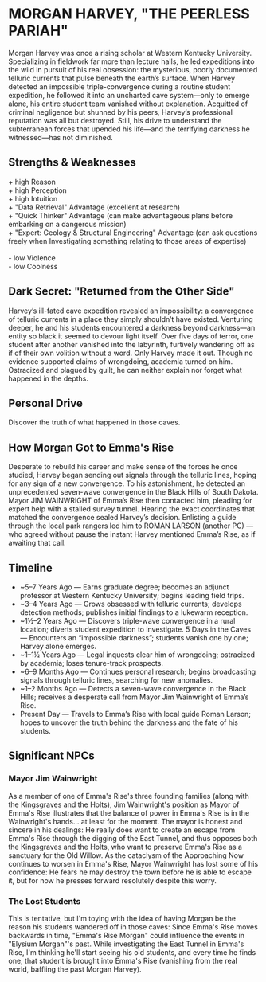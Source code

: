# MORGAN HARVEY, "THE PEERLESS PARIAH"
Morgan Harvey was once a rising scholar at Western Kentucky University. Specializing in fieldwork far more than lecture halls, he led expeditions into the wild in pursuit of his real obsession: the mysterious, poorly documented telluric currents that pulse beneath the earth’s surface. When Harvey detected an impossible triple-convergence during a routine student expedition, he followed it into an uncharted cave system—only to emerge alone, his entire student team vanished without explanation. Acquitted of criminal negligence but shunned by his peers, Harvey’s professional reputation was all but destroyed. Still, his drive to understand the subterranean forces that upended his life—and the terrifying darkness he witnessed—has not diminished.

## Strengths & Weaknesses
\+ high Reason
<br>
\+ high Perception
<br>
\+ high Intuition
<br>
\+ "Data Retrieval" Advantage (excellent at research)
<br>
\+ "Quick Thinker" Advantage (can make advantageous plans before embarking on a dangerous mission)
<br>
\+ "Expert: Geology & Structural Engineering" Advantage (can ask questions freely when Investigating something relating to those areas of expertise)
<br>
<br>
\- low Violence
<br>
\- low Coolness
<br>

## Dark Secret: "Returned from the Other Side"
Harvey’s ill-fated cave expedition revealed an impossibility: a convergence of telluric currents in a place they simply shouldn’t have existed. Venturing deeper, he and his students encountered a darkness beyond darkness—an entity so black it seemed to devour light itself. Over five days of terror, one student after another vanished into the labyrinth, furtively wandering off as if of their own volition without a word. Only Harvey made it out. Though no evidence supported claims of wrongdoing, academia turned on him. Ostracized and plagued by guilt, he can neither explain nor forget what happened in the depths.

## Personal Drive
Discover the truth of what happened in those caves.

## How Morgan Got to Emma's Rise
Desperate to rebuild his career and make sense of the forces he once studied, Harvey began sending out signals through the telluric lines, hoping for any sign of a new convergence. To his astonishment, he detected an unprecedented seven-wave convergence in the Black Hills of South Dakota. Mayor JIM WAINWRIGHT of Emma’s Rise then contacted him, pleading for expert help with a stalled survey tunnel. Hearing the exact coordinates that matched the convergence sealed Harvey’s decision. Enlisting a guide through the local park rangers led him to ROMAN LARSON (another PC) —who agreed without pause the instant Harvey mentioned Emma’s Rise, as if awaiting that call.

## Timeline
- ~5–7 Years Ago — Earns graduate degree; becomes an adjunct professor at Western Kentucky University; begins leading field trips.
- ~3–4 Years Ago — Grows obsessed with telluric currents; develops detection methods; publishes initial findings to a lukewarm reception.
- ~1½–2 Years Ago — Discovers triple-wave convergence in a rural location; diverts student expedition to investigate.
5 Days in the Caves — Encounters an “impossible darkness”; students vanish one by one; Harvey alone emerges.
- ~1–1½ Years Ago — Legal inquests clear him of wrongdoing; ostracized by academia; loses tenure-track prospects.
- ~6–9 Months Ago — Continues personal research; begins broadcasting signals through telluric lines, searching for new anomalies.
- ~1–2 Months Ago — Detects a seven-wave convergence in the Black Hills; receives a desperate call from Mayor Jim Wainwright of Emma’s Rise.
- Present Day — Travels to Emma’s Rise with local guide Roman Larson; hopes to uncover the truth behind the darkness and the fate of his students.

## Significant NPCs
### Mayor Jim Wainwright
As a member of one of Emma's Rise's three founding families (along with the Kingsgraves and the Holts), Jim Wainwright's position as Mayor of Emma's Rise illustrates that the balance of power in Emma's Rise is in the Wainwright's hands... at least for the moment. The mayor is honest and sincere in his dealings: He really does want to create an escape from Emma's Rise through the digging of the East Tunnel, and thus opposes both the Kingsgraves and the Holts, who want to preserve Emma's Rise as a sanctuary for the Old Willow. As the cataclysm of the Approaching Now continues to worsen in Emma's Rise, Mayor Wainwright has lost some of his confidence: He fears he may destroy the town before he is able to escape it, but for now he presses forward resolutely despite this worry.

### The Lost Students
This is tentative, but I'm toying with the idea of having Morgan be the reason his students wandered off in those caves: Since Emma's Rise moves backwards in time, "Emma's Rise Morgan" could influence the events in "Elysium Morgan"'s past.  While investigating the East Tunnel in Emma's Rise, I'm thinking he'll start seeing his old students, and every time he finds one, that student is brought into Emma's Rise (vanishing from the real world, baffling the past Morgan Harvey).
